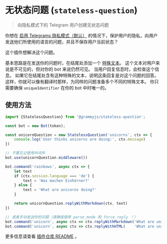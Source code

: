 # 无状态问题 (`stateless-question`)

> 向隐私模式下的 Telegram 用户创建无状态问题

你想在 [启用 Telegrams 隐私模式（默认）](https://core.telegram.org/bots#privacy-mode) 的情况下，保护用户的隐私，向用户发送他们所使用的语言的问题，并且不保存用户当前状态？

这个插件想解决这个问题。

基本思路是在发送你的问题时，在结尾处添加一个 [特殊文本](https://en.wikipedia.org/wiki/Zero-width_non-joiner)。
这个文本对用户来说是不可见的，但对你的 bot 来说仍然可见。
当用户回复信息时，会检查这个信息。
如果它在结尾处含有这种特殊的文本，说明这条回复是对这个问题的回答。
这样，你就可以像有翻译时那样，为同样的问题准备多个不同的特殊文本。
你只需要确保 `uniqueIdentifier` 在你的 bot 中时唯一的。

## 使用方法

```ts
import {StatelessQuestion} from '@grammyjs/stateless-question';

const bot = new Bot(token);

const unicornQuestion = new StatelessQuestion('unicorns', ctx => {
	console.log('User thinks unicorns are doing:', ctx.message)
})

// 不要忘记使用中间件
bot.use(unicornQuestion.middleware())

bot.command('rainbows', async ctx => {
    let text
    if (ctx.session.language === 'de') {
        text = 'Was machen Einhörner?'
    } else {
        text = 'What are unicorns doing?'
    }

    return unicornQuestion.replyWithMarkdown(ctx, text)
})

// 或者手动发送你的问题（请确保使用 parse_mode 和 force_reply ！）
bot.command('unicorn', async ctx => ctx.replyWithMarkdown('What are unicorns doing?' + unicornQuestion.messageSuffixMarkdown(), {parse_mode: 'Markdown', reply_markup: {force_reply: true}})
bot.command('unicorn', async ctx => ctx.replyWithHTML(    'What are unicorns doing?' + unicornQuestion.messageSuffixHTML(),     {parse_mode: 'HTML',     reply_markup: {force_reply: true}})
```

更多信息请查看 [插件仓库 README](https://github.com/grammyjs/stateless-question) 。
